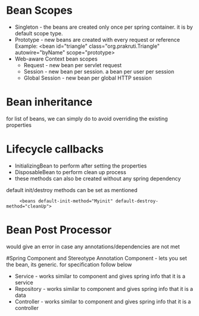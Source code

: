 # Bean Scopes
* Singleton - the beans are created only once per spring container. it is by default scope type.
* Prototype - new beans are created with every request or reference   
  Example: <bean id="triangle" class="org.prakruti.Triangle" autowire="byName" scope="prototype>
* Web-aware Context bean scopes
    * Request -  new bean per servlet request
    * Session - new bean per session. a bean per user per session
    * Global Session - new bean per global HTTP session
 
# Bean inheritance
 for list of beans, we can simply do <list merge="true"> to avoid overriding the existing properties
 
# Lifecycle callbacks
 * InitializingBean to perform after setting the properties 
 * DisposableBean to perform clean up process
 * these methods can also be created without any spring dependency  

default init/destroy methods can be set as mentioned
 
```
	 <beans default-init-method="Myinit" default-destroy-method="cleanUp">
```

# Bean Post Processor 
 would give an error in case any annotations/dependencies are not met
 
#Spring Component and Stereotype Annotation
Component - lets you set the bean, its generic. for specification follow below
 * Service - works similar to component and gives spring info that it is a service 
 * Repository - works similar to component and gives spring info that it is a data
 * Controller - works similar to component and gives spring info that it is a controller
